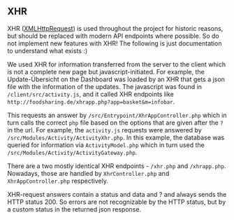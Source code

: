 ## XHR

XHR ([XMLHttpRequest](https://en.wikipedia.org/wiki/XMLHttpRequest)) is used throughout the project for historic reasons, but should be replaced with modern API endpoints where possible.
So do not implement new features with XHR! The following is just documentation to understand what exists :)

We used XHR for information transferred from the server to the client which is not a complete new page but javascript-initiated.
For example, the Update-Übersicht on the Dashboard was loaded by an XHR that gets a json file with the information of the updates.
The javascript was found in `/client/src/activity.js`, and
it called XHR endpoints like `http://foodsharing.de/xhrapp.php?app=basket&m=infobar`.

This requests an answer by `/src/Entrypoint/XhrAppController.php` which in turn calls the correct `php` file based on the options that are given after the `?` in the url.
For example, the `activity.js` requests were answered by
`/src/Modules/Activity/ActivityXhr.php`.
In this example, the database was queried for information via `ActivityModel.php` which in turn used the `/src/Modules/Activity/ActivityGateway.php`.

There are a two mostly identical XHR endpoints - `/xhr.php` and `/xhrapp.php`. Nowadays, those are handled by `XhrController.php` and `XhrAppController.php` respectively.

XHR-request answers contain a status and data and ? and always sends the HTTP status 200.
So errors are not recognizable by the HTTP status, but by a custom status in the returned json response.
